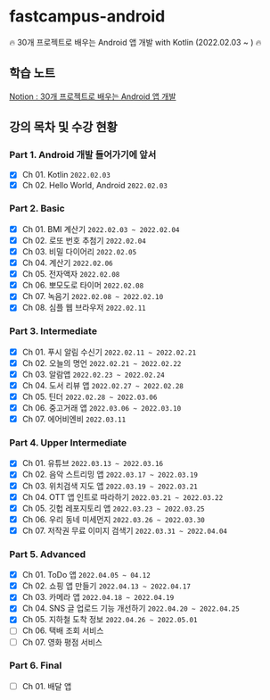 # fastcampus-android
🔥 30개 프로젝트로 배우는 Android 앱 개발 with Kotlin (2022.02.03 ~ ) 🔥 

## 학습 노트
[Notion : 30개 프로젝트로 배우는 Android 앱 개발](https://android-study.notion.site/30-Android-5635997afbcc49afb2293211d0f30084)

## 강의 목차 및 수강 현황

### Part 1. Android 개발 들어가기에 앞서
- [X] Ch 01. Kotlin `2022.02.03`
- [X] Ch 02. Hello World, Android `2022.02.03`

### Part 2. Basic
- [X] Ch 01. BMI 계산기 `2022.02.03 ~ 2022.02.04`
- [X] Ch 02. 로또 번호 추첨기 `2022.02.04`
- [X] Ch 03. 비밀 다이어리 `2022.02.05`
- [X] Ch 04. 계산기 `2022.02.06`
- [X] Ch 05. 전자액자 `2022.02.08`
- [X] Ch 06. 뽀모도로 타이머 `2022.02.08`
- [X] Ch 07. 녹음기 `2022.02.08 ~ 2022.02.10`
- [X] Ch 08. 심플 웹 브라우저 `2022.02.11`

### Part 3. Intermediate
- [X] Ch 01. 푸시 알림 수신기 `2022.02.11 ~ 2022.02.21`
- [X] Ch 02. 오늘의 명언 `2022.02.21 ~ 2022.02.22`
- [X] Ch 03. 알람앱 `2022.02.23 ~ 2022.02.24`
- [X] Ch 04. 도서 리뷰 앱 `2022.02.27 ~ 2022.02.28`
- [X] Ch 05. 틴더 `2022.02.28 ~ 2022.03.06`
- [X] Ch 06. 중고거래 앱 `2022.03.06 ~ 2022.03.10`
- [X] Ch 07. 에어비엔비 `2022.03.11`

### Part 4. Upper Intermediate
- [X] Ch 01. 유튜브 `2022.03.13 ~ 2022.03.16`
- [X] Ch 02. 음악 스트리밍 앱 `2022.03.17 ~ 2022.03.19`
- [X] Ch 03. 위치검색 지도 앱 `2022.03.19 ~ 2022.03.21`
- [X] Ch 04. OTT 앱 인트로 따라하기 `2022.03.21 ~ 2022.03.22`
- [X] Ch 05. 깃헙 레포지토리 앱 `2022.03.23 ~ 2022.03.25`
- [X] Ch 06. 우리 동네 미세먼지 `2022.03.26 ~ 2022.03.30`
- [X] Ch 07. 저작권 무료 이미지 검색기 `2022.03.31 ~ 2022.04.04`

### Part 5. Advanced
- [X] Ch 01. ToDo 앱 `2022.04.05 ~ 04.12`
- [X] Ch 02. 쇼핑 앱 만들기 `2022.04.13 ~ 2022.04.17`
- [X] Ch 03. 카메라 앱 `2022.04.18 ~ 2022.04.19`
- [X] Ch 04. SNS 글 업로드 기능 개선하기 `2022.04.20 ~ 2022.04.25`
- [X] Ch 05. 지하철 도착 정보 `2022.04.26 ~ 2022.05.01`
- [ ] Ch 06. 택배 조회 서비스
- [ ] Ch 07. 영화 평점 서비스

### Part 6. Final
- [ ] Ch 01. 배달 앱
